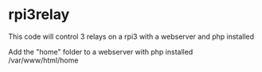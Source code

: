 # rpi3relay

This code will control 3 relays on a rpi3 with a webserver and php installed

Add the "home" folder to a webserver with php installed
/var/www/html/home
